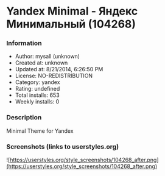 # Yandex Minimal - Яндекс Минимальный (104268)

### Information
- Author: mysall (unknown)
- Created at: unknown
- Updated at: 8/21/2014, 6:26:50 PM
- License: NO-REDISTRIBUTION
- Category: yandex
- Rating: undefined
- Total installs: 653
- Weekly installs: 0


### Description
Minimal Theme for Yandex


### Screenshots (links to userstyles.org)
![https://userstyles.org/style_screenshots/104268_after.png](https://userstyles.org/style_screenshots/104268_after.png)


